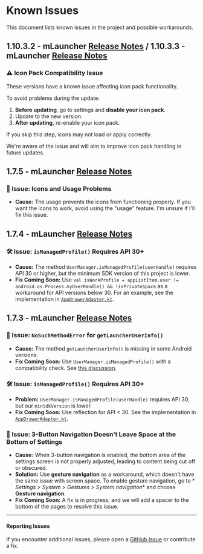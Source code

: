 # Known Issues

This document lists known issues in the project and possible workarounds.

## 1.10.3.2 - mLauncher [Release Notes](https://github.com/DroidWorksStudio/mLauncher/releases/tag/1.10.3.2) / 1.10.3.3 - mLauncher [Release Notes](https://github.com/DroidWorksStudio/mLauncher/releases/tag/1.10.3.3)

### ⚠️ Icon Pack Compatibility Issue

These versions have a known issue affecting icon pack functionality.

To avoid problems during the update:

1. **Before updating**, go to settings and **disable your icon pack**.
2. Update to the new version.
3. **After updating**, re-enable your icon pack.

If you skip this step, icons may not load or apply correctly.

We're aware of the issue and will aim to improve icon pack handling in future updates.


## 1.7.5 - mLauncher [Release Notes](https://github.com/DroidWorksStudio/mLauncher/releases/tag/1.7.5)

### 📱 Issue: Icons and Usage Problems

- **Cause:** The usage prevents the icons from functioning properly. If you want the icons to work, avoid using the "usage" feature. I'm unsure if I'll fix this issue.

## 1.7.4 - mLauncher [Release Notes](https://github.com/DroidWorksStudio/mLauncher/releases/tag/1.7.4)

### 🛠️ Issue: `isManagedProfile()` Requires API 30+

- **Cause:** The method `UserManager.isManagedProfile(userHandle)` requires API 30 or higher, but the minimum SDK version of this project is lower.
- **Fix Coming Soon:** Use `val isWorkProfile = appListItem.user != android.os.Process.myUserHandle() && !isPrivateSpace` as a workaround for API
  versions below 30. For an example, see the implementation in [
  `AppDrawerAdapter.kt`](./app/src/main/java/com/github/droidworksstudio/mlauncher/ui/AppDrawerAdapter.kt).

## 1.7.3 - mLauncher [Release Notes](https://github.com/DroidWorksStudio/mLauncher/releases/tag/1.7.3)

### 🚨 Issue: `NoSuchMethodError` for `getLauncherUserInfo()`

- **Cause:** The method `getLauncherUserInfo()` is missing in some Android versions.
- **Fix Coming Soon:** Use `UserManager.isManagedProfile()` with a compatibility check.
  See [this discussion](https://developer.android.com/reference/android/os/UserManager#isManagedProfile()).

### 🛠️ Issue: `isManagedProfile()` Requires API 30+

- **Problem:** `UserManager.isManagedProfile(userHandle)` requires API 30, but our `minSdkVersion` is lower.
- **Fix Coming Soon:** Use reflection for API < 30. See the implementation in [
  `AppDrawerAdapter.kt`](./app/src/main/java/com/github/droidworksstudio/mlauncher/ui/AppDrawerAdapter.kt).

### 📱 Issue: 3-Button Navigation Doesn't Leave Space at the Bottom of Settings

- **Cause:** When 3-button navigation is enabled, the bottom area of the settings screen is not properly adjusted, leading to content being cut off or
  obscured.
- **Solution:** Use **gesture navigation** as a workaround, which doesn't have the same issue with screen space. To enable gesture navigation, go to *
  *Settings > System > Gestures > System navigation** and choose **Gesture navigation**.
- **Fix Coming Soon:** A fix is in progress, and we will add a spacer to the bottom of the pages to resolve this issue.

---

#### Reporting Issues

If you encounter additional issues, please open a [GitHub Issue](https://github.com/DroidWorksStudio/mLauncher/issues) or contribute a fix.
